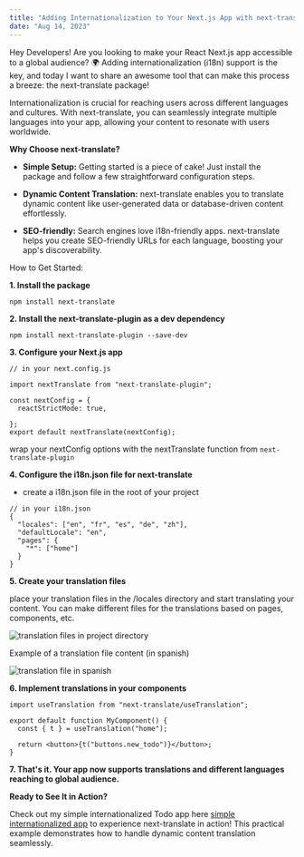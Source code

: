 ```yaml
---
title: "Adding Internationalization to Your Next.js App with next-translate"
date: "Aug 14, 2023"
---
```


Hey Developers! Are you looking to make your React Next.js app accessible to a global audience? 🌍 Adding internationalization (i18n) support is the key, and today I want to share an awesome tool that can make this process a breeze: the next-translate package!

Internationalization is crucial for reaching users across different languages and cultures. With next-translate, you can seamlessly integrate multiple languages into your app, allowing your content to resonate with users worldwide.

**Why Choose next-translate?**

- **Simple Setup:** Getting started is a piece of cake! Just install the package and follow a few straightforward configuration steps.

- **Dynamic Content Translation:** next-translate enables you to translate dynamic content like user-generated data or database-driven content effortlessly.

- **SEO-friendly:** Search engines love i18n-friendly apps. next-translate helps you create SEO-friendly URLs for each language, boosting your app's discoverability.

How to Get Started:

**1. Install the package**

```
npm install next-translate
```

**2. Install the next-translate-plugin as a dev dependency**

```
npm install next-translate-plugin --save-dev
```

**3. Configure your Next.js app**

```
// in your next.config.js

import nextTranslate from "next-translate-plugin";

const nextConfig = {
  reactStrictMode: true,

};
export default nextTranslate(nextConfig);
```

wrap your nextConfig options with the nextTranslate function from `next-translate-plugin`

**4. Configure the i18n.json file for next-translate**

- create a i18n.json file in the root of your project

```
// in your i18n.json
{
  "locales": ["en", "fr", "es", "de", "zh"],
  "defaultLocale": "en",
  "pages": {
    "*": ["home"]
  }
}
```

**5. Create your translation files**

place your translation files in the /locales directory
and start translating your content. You can make
different files for the translations based on pages,
components, etc.

![translation files in project directory](https://dev-to-uploads.s3.amazonaws.com/uploads/articles/gt9jhoc25pnk7ysxo962.png)

Example of a translation file content (in spanish)

![translation file in spanish](https://dev-to-uploads.s3.amazonaws.com/uploads/articles/rol0bmu13mfsvwbdo7ql.png)

**6. Implement translations in your
components**

```
import useTranslation from "next-translate/useTranslation";

export default function MyComponent() {
  const { t } = useTranslation("home");

  return <button>{t("buttons.new_todo")}</button>;
}

```

**7. That's it. Your app now supports translations and different languages reaching to global audience.**

**Ready to See It in Action?**

Check out my simple internationalized Todo app
here [simple internationalized app](https://t3-todo-app-eta-jet.vercel.app/) to
experience next-translate in action! This practical
example demonstrates how to handle dynamic
content translation seamlessly.
